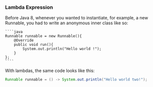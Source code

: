 ### Lambda Expression

Before Java 8, whenever you wanted to instantiate, for example, a new Runnable, you had to write an anonymous inner class like so:

    ````java
    Runnable runnable = new Runnable(){
        @Override
        public void run(){
            System.out.println("Hello world !");
        }
    };
    ````

With lambdas, the same code looks like this:
````java
Runnable runnable = () -> System.out.println("Hello world two!");
````